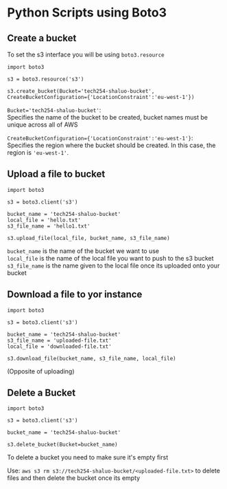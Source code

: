 # Python Scripts using Boto3

## Create a bucket 

To set the s3 interface you will be using `boto3.resource`
```
import boto3

s3 = boto3.resource('s3')

s3.create_bucket(Bucket='tech254-shaluo-bucket', CreateBucketConfiguration={'LocationConstraint':'eu-west-1'})
```
`Bucket='tech254-shaluo-bucket'`: <br> Specifies the name of the bucket to be created, bucket names must be unique across all of AWS <br>

`CreateBucketConfiguration={'LocationConstraint':'eu-west-1'}`: <br> Specifies the region where the bucket should be created. In this case, the region is `'eu-west-1'`.

## Upload a file to bucket
```
import boto3

s3 = boto3.client('s3')

bucket_name = 'tech254-shaluo-bucket'
local_file = 'hello.txt'
s3_file_name = 'hello1.txt'

s3.upload_file(local_file, bucket_name, s3_file_name)
```
`bucket_name` is the name of the bucket we want to use <br>
`local_file` is the name of the local file you want to push to the s3 bucket <br>
`s3_file_name` is the name given to the local file once its uploaded onto your bucket <br>

## Download a file to yor instance
```
import boto3

s3 = boto3.client('s3')

bucket_name = 'tech254-shaluo-bucket'
s3_file_name = 'uploaded-file.txt'
local_file = 'downloaded-file.txt'

s3.download_file(bucket_name, s3_file_name, local_file)
```

(Opposite of uploading)

## Delete a Bucket

```
import boto3

s3 = boto3.client('s3')

bucket_name = 'tech254-shaluo-bucket'

s3.delete_bucket(Bucket=bucket_name)
```

To delete a bucket you need to make sure it's empty first

Use: `aws s3 rm s3://tech254-shaluo-bucket/<uploaded-file.txt>`
to delete files and then delete the bucket once its empty








